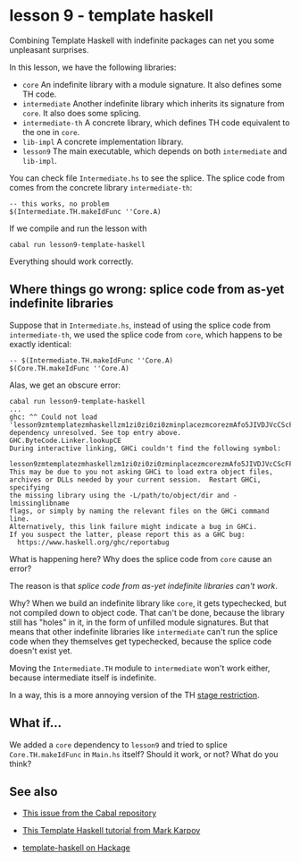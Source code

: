 # lesson 9 - template haskell

Combining Template Haskell with indefinite packages can net you some unpleasant surprises.

In this lesson, we have the following libraries:

- `core` An indefinite library with a module signature. It also defines some TH code.
- `intermediate` Another indefinite library which inherits its signature from `core`. It also does some splicing.
- `intermediate-th` A concrete library, which defines TH code equivalent to the one in `core`.
- `lib-impl` A concrete implementation library.
- `lesson9` The main executable, which depends on both `intermediate` and `lib-impl`.

You can check file `Intermediate.hs` to see the splice. The splice code from comes from the concrete library `intermediate-th`:

```
-- this works, no problem
$(Intermediate.TH.makeIdFunc ''Core.A)
```

If we compile and run the lesson with

    cabal run lesson9-template-haskell

Everything should work correctly.  

## Where things go wrong: splice code from as-yet indefinite libraries

Suppose that in `Intermediate.hs`, instead of using the splice code from `intermediate-th`, we used
the splice code from `core`, which happens to be exactly identical:

```
-- $(Intermediate.TH.makeIdFunc ''Core.A)
$(Core.TH.makeIdFunc ''Core.A)
```

Alas, we get an obscure error:

    cabal run lesson9-template-haskell
    ...
	ghc: ^^ Could not load 'lesson9zmtemplatezmhaskellzm1zi0zi0zi0zminplacezmcorezmAfo5JIVDJVcCScFF1FkCSzz_CoreziTH_makeIdFunc_closure', dependency unresolved. See top entry above.
	GHC.ByteCode.Linker.lookupCE
	During interactive linking, GHCi couldn't find the following symbol:
	  lesson9zmtemplatezmhaskellzm1zi0zi0zi0zminplacezmcorezmAfo5JIVDJVcCScFF1FkCSzz_CoreziTH_makeIdFunc_closure
	This may be due to you not asking GHCi to load extra object files,
	archives or DLLs needed by your current session.  Restart GHCi, specifying
	the missing library using the -L/path/to/object/dir and -lmissinglibname
	flags, or simply by naming the relevant files on the GHCi command line.
	Alternatively, this link failure might indicate a bug in GHCi.
	If you suspect the latter, please report this as a GHC bug:
	  https://www.haskell.org/ghc/reportabug

What is happening here? Why does the splice code from `core` cause an error?

The reason is that *splice code from as-yet indefinite libraries can't work*.

Why? When we build an indefinite library like `core`, it gets typechecked, but
not compiled down to object code. That can't be done, because the library still
has "holes" in it, in the form of unfilled module signatures. But that means
that other indefinite libraries like `intermediate` can't run the splice code
when they themselves get typechecked, because the splice code doesn't exist
yet.

Moving the `Intermediate.TH` module to `intermediate` won't work either,
because intermediate itself is indefinite.

In a way, this is a more annoying version of the TH [stage restriction](https://markkarpov.com/tutorial/th.html#limitations-of-th).

## What if...

We added a `core` dependency to `lesson9` and tried to splice `Core.TH.makeIdFunc` in `Main.hs` itself? Should it work, or not? What do you think?

## See also

- [This issue from the Cabal repository](https://github.com/haskell/cabal/issues/7353)

- [This Template Haskell tutorial from Mark Karpov](https://markkarpov.com/tutorial/th.html)

- [template-haskell on Hackage](http://hackage.haskell.org/package/template-haskell)

